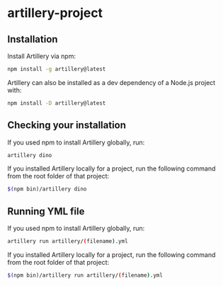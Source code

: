 # artillery-project


## Installation​
Install Artillery via npm:
```bash
npm install -g artillery@latest
```

Artillery can also be installed as a dev dependency of a Node.js project with:
```bash
npm install -D artillery@latest
```

## Checking your installation​
If you used npm to install Artillery globally, run:
```bash
artillery dino
```
If you installed Artillery locally for a project, run the following command from the root folder of that project:
```bash
$(npm bin)/artillery dino
```


## Running YML file​
If you used npm to install Artillery globally, run:
```bash
artillery run artillery/(filename).yml
```
If you installed Artillery locally for a project, run the following command from the root folder of that project:
```bash
$(npm bin)/artillery run artillery/(filename).yml
```
